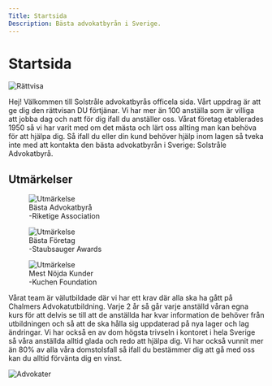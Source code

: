 ```yaml
---
Title: Startsida
Description: Bästa advokatbyrån i Sverige.
---
```


<div class="index">
    <h1>Startsida</h1>
    <div class="index-text">
        <img src="image/index1.webp?h=500&w=500" alt="Rättvisa">
        <p>
            <span class="big">Hej!</span> Välkommen till Solstråle advokatbyrås officela sida.
            Vårt uppdrag är att ge dig den rättvisan DU förtjänar. Vi har mer än 100 anställa som är villiga att jobba dag och natt
            för dig ifall du anställer oss. Vårat företag etablerades 1950 så vi har varit med om det mästa och lärt oss allting man
            kan behöva för att hjälpa dig. Så ifall du eller din kund behöver hjälp inom lagen så tveka inte med att kontakta den bästa
            advokatbyrån i Sverige: Solstråle Advokatbyrå.
        </p>
    </div>
    <div class="index-awards">
        <h2>Utmärkelser</h2>
        <figure>
            <img src="image/award.png?h=300&w=300" alt="Utmärkelse">
            <figcaption>Bästa Advokatbyrå<br>-Riketige Association</figcaption>
        </figure>
        <figure>
            <img src="image/award.png?h=300&w=300" alt="Utmärkelse">
            <figcaption>Bästa Företag<br>-Staubsauger Awards</figcaption>
        </figure>
        <figure>
            <img src="image/award.png?h=300&w=300" alt="Utmärkelse">
            <figcaption>Mest Nöjda Kunder<br>-Kuchen Foundation</figcaption>
        </figure>
    </div>
    <div class="index-text">
        <p>
            Vårat team är välutbildade där vi har ett krav där alla ska ha gått på Chalmers Advokatutbildning. Varje 2 år så går varje
            anställd våran egna kurs för att delvis se till att de anställda har kvar information de behöver från utbildningen och så
            att de ska hålla sig uppdaterad på nya lager och lag ändringar. Vi har också en av dom högsta trivseln i kontoret i hela
            Sverige så våra anställda alltid glada och redo att hjälpa dig. Vi har också vunnit mer än 80% av alla våra domstolsfall
            så ifall du bestämmer dig att gå med oss kan du alltid förvänta dig en vinst.
        </p>
        <img src="image/index2.jpeg?h=800" alt="Advokater" id="second-img">
    </div>
</div>

